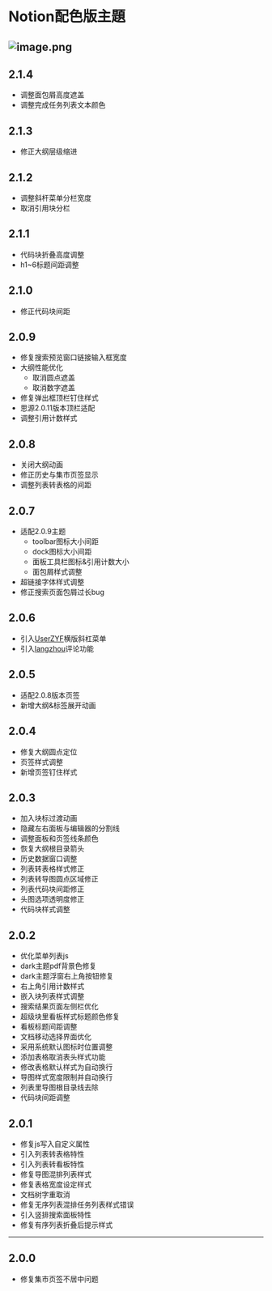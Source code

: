 # Notion配色版主題

![image.png](https://tva1.sinaimg.cn/large/8ff342a8gy1h1bi87pw82j20u01r4dmi.jpg)
---
## 2.1.4
* 调整面包屑高度遮盖
* 调整完成任务列表文本颜色
## 2.1.3
* 修正大纲层级缩进
## 2.1.2
* 调整斜杆菜单分栏宽度
* 取消引用块分栏
## 2.1.1
* 代码块折叠高度调整
* h1~6标题间距调整
## 2.1.0
* 修正代码块间距
## 2.0.9
* 修复搜索预览窗口链接输入框宽度
* 大纲性能优化
  * 取消圆点遮盖
  * 取消数字遮盖
* 修复弹出框顶栏钉住样式
* 思源2.0.11版本顶栏适配
* 调整引用计数样式
## 2.0.8
* 关闭大纲动画
* 修正历史与集市页签显示
* 调整列表转表格的间距
## 2.0.7
* 适配2.0.9主题
  * toolbar图标大小间距
  * dock图标大小间距
  * 面板工具栏图标&引用计数大小
  * 面包屑样式调整
* 超链接字体样式调整
* 修正搜索页面包屑过长bug
## 2.0.6
* 引入[UserZYF](https://github.com/UserZYF)横版斜杠菜单
* 引入[langzhou](https://github.com/langzhou/siyuan-note)评论功能
## 2.0.5
* 适配2.0.8版本页签
* 新增大纲&标签展开动画
## 2.0.4
* 修复大纲圆点定位
* 页签样式调整
* 新增页签钉住样式
## 2.0.3
* 加入块标过渡动画
* 隐藏左右面板与编辑器的分割线
* 调整面板和页签线条颜色
* 恢复大纲根目录箭头
* 历史数据窗口调整
* 列表转表格样式修正
* 列表转导图圆点区域修正
* 列表代码块间距修正
* 头图选项透明度修正
* 代码块样式调整
## 2.0.2
* 优化菜单列表js
* dark主题pdf背景色修复
* dark主题浮窗右上角按钮修复
* 右上角引用计数样式
* 嵌入块列表样式调整
* 搜索结果页面左侧栏优化
* 超级块里看板样式标题颜色修复
* 看板标题间距调整
* 文档移动选择界面优化
* 采用系统默认图标时位置调整
* 添加表格取消表头样式功能
* 修改表格默认样式为自动换行
* 导图样式宽度限制并自动换行
* 列表里导图根目录线去除
* 代码块间距调整
## 2.0.1
* 修复js写入自定义属性
* 引入列表转表格特性
* 引入列表转看板特性
* 修复导图混排列表样式
* 修复表格宽度设定样式
* 文档树字重取消
* 修复无序列表混排任务列表样式错误
* 引入竖排搜索面板特性
* 修复有序列表折叠后提示样式
---
## 2.0.0
* 修复集市页签不居中问题
